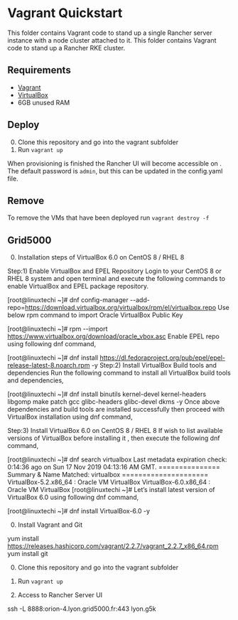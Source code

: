 # Vagrant Quickstart

This folder contains Vagrant code to stand up a single Rancher server instance with a node cluster attached to it.
This folder contains Vagrant code to stand up a Rancher RKE cluster.

## Requirements

- [Vagrant](https://www.vagrantup.com)
- [VirtualBox](https://www.virtualbox.org)
- 6GB unused RAM

## Deploy

0. Clone this repository and go into the vagrant subfolder
0. Run `vagrant up`

When provisioning is finished the Rancher UI will become accessible on [](http://172.22.101.101).
The default password is `admin`, but this can be updated in the config.yaml file.

## Remove

To remove the VMs that have been deployed run `vagrant destroy -f`


## Grid5000

0. Installation steps of VirtualBox 6.0 on CentOS 8 / RHEL 8

Step:1) Enable VirtualBox and EPEL Repository
Login to your CentOS 8 or RHEL 8 system and open terminal and execute the following commands to enable VirtualBox and EPEL package repository.
 
[root@linuxtechi ~]# dnf config-manager --add-repo=https://download.virtualbox.org/virtualbox/rpm/el/virtualbox.repo
Use below rpm command to import Oracle VirtualBox Public Key

[root@linuxtechi ~]# rpm --import https://www.virtualbox.org/download/oracle_vbox.asc
Enable EPEL repo using following dnf command,

[root@linuxtechi ~]# dnf install https://dl.fedoraproject.org/pub/epel/epel-release-latest-8.noarch.rpm -y
Step:2) Install VirtualBox Build tools and dependencies
Run the following command to install all VirtualBox build tools and dependencies,

[root@linuxtechi ~]# dnf install binutils kernel-devel kernel-headers libgomp make patch gcc glibc-headers glibc-devel dkms -y
Once above dependencies and build tools are installed successfully then proceed with VirtualBox installation using dnf command,
 
Step:3) Install VirtualBox 6.0 on CentOS 8 / RHEL 8
If wish to list available versions of VirtualBox before installing it , then execute the following dnf command,

[root@linuxtechi ~]# dnf search virtualbox
Last metadata expiration check: 0:14:36 ago on Sun 17 Nov 2019 04:13:16 AM GMT.
=============== Summary & Name Matched: virtualbox =====================
VirtualBox-5.2.x86_64 : Oracle VM VirtualBox
VirtualBox-6.0.x86_64 : Oracle VM VirtualBox
[root@linuxtechi ~]#
Let’s install latest version of VirtualBox 6.0 using following dnf command,

[root@linuxtechi ~]# dnf install VirtualBox-6.0 -y


0. Install Vagrant and Git

yum install https://releases.hashicorp.com/vagrant/2.2.7/vagrant_2.2.7_x86_64.rpm
yum install git

0. Clone this repository and go into the vagrant subfolder

0. Run `vagrant up`

0. Access to Rancher Server UI

ssh -L 8888:orion-4.lyon.grid5000.fr:443 lyon.g5k
